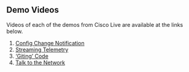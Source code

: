 ## Demo Videos

Videos of each of the demos from Cisco Live are available at the links below.
1. [Config Change Notification](https://sharevideo.cisco.com/#/videos/59854413-c596-441e-b4d3-ee6c5e295fdd)
1. [Streaming Telemetry](https://sharevideo.cisco.com/#/videos/a78c99cc-13d4-43e9-ad37-e10fc26e72ce)
1. [‘Giting’ Code](https://sharevideo.cisco.com/#/videos/916fa3b3-7892-43b0-b6ab-db17dc8f4d9d)
1. [Talk to the Network](https://sharevideo.cisco.com/#/videos/f66bf8f9-b91e-49ec-a80b-23b351b38e2b)
